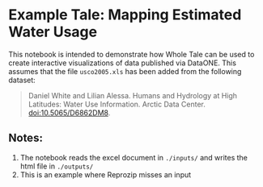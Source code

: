 # Example Tale: Mapping Estimated Water Usage


This notebook is intended to demonstrate how Whole Tale can be used to create interactive visualizations of data published via DataONE. This assumes that the file `usco2005.xls`  has been added from the following dataset: 

> Daniel White and Lilian Alessa. Humans and Hydrology at High Latitudes: Water Use Information. Arctic Data Center. [doi:10.5065/D6862DM8](doi:10.5065/D6862DM8).

## Notes:
1. The notebook reads the excel document in `./inputs/` and writes the html file in `./outputs/`
1. This is an example where Reprozip misses an input
